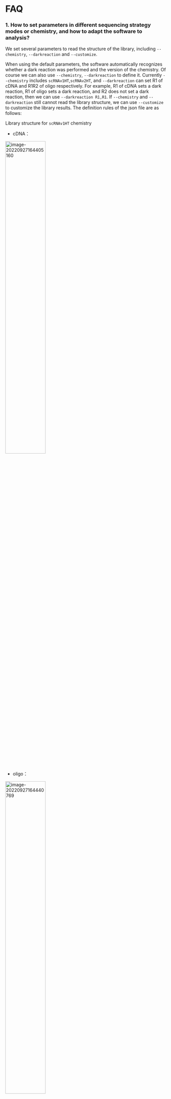 # **FAQ**

### 1. How to set parameters in different sequencing strategy modes or chemistry, and how to adapt the software to analysis?

We set several parameters to read the structure of the library, including `--chemistry`, `--darkreaction` and `--customize`.

When using the default parameters, the software automatically recognizes whether a dark reaction was performed and the version of the chemistry. Of course we can also use `--chemistry`, `--darkreaction` to define it. Currently `--chemistry` includes `scRNAv1HT`,`scRNAv2HT`, and `--darkreaction` can set R1 of cDNA and R1R2 of oligo respectively. For example, R1 of cDNA sets a dark reaction, R1 of oligo sets a dark reaction, and R2 does not set a dark reaction, then we can use `--darkreaction R1,R1`. If `--chemistry` and `--darkreaction` still cannot read the library structure, we can use `--customize` to customize the library results. The definition rules of the json file are as follows:

Library structure for `scRNAv1HT` chemistry

- cDNA：

 <img src="https://s2.loli.net/2022/09/27/xOMpQlhtEZHJofB.png" alt="image-20220927164405160" width="50%">

- oligo：

 <img src="https://s2.loli.net/2022/09/27/IzaBlQOb2SvEjrW.png" alt="image-20220927164440769" width="50%">

The software uses the json file in the directory DNBC4tools/config to identify sequence information such as cell barcode, umi, and read.

The json file format is as follows:

```json
{
    "cell barcode tag":"CB",
    "cell barcode":[
     {
         "location":"R1:1-10",
            "distance":"1",
            "white list":[
                "TAACAGCCAA",
                "CTAAGAGTCC",
                ...
                "GTCTTCGGCT"
            ]
     },
     {
         "location":"R1:11-20"
            "distance":"1",
            "white list":[
                "TAACAGCCAA",
                "CTAAGAGTCC",
                ...
                "GTCTTCGGCT"
            ]
     },
    ],
    "UMI tag":"UR",
    "UMI":{
     "location":"R1:21-30",
    },
    "read 1":{
     "location":"R2:1-100",
    }
}
```

The tag information corresponding to the key of the json file:

| key                       | comment                                                      |
| ------------------------- | ------------------------------------------------------------ |
| cell barcode tag          | SAM tag for cell barcode, after corrected. "CB" is suggested. |
| cell barcode              | JSON array for cell barcode segments                         |
| cell barcode raw tag      | SAM tag for raw cell barcode; "CR" is suggested.             |
| cell barcode raw qual tag | SAM tag for cell barcode sequence quality; "CY" is suggested. |
| distance                  | minimal Hamming distance                                     |
| white list                | white list for cell barcodes                                 |
| location                  | location of sequence in read 1 or 2                          |
| sample barcode tag        | SAM tag for sample barcode                                   |
| sample barcode            | SAM tag for sample barcode sequence quality                  |
| UMI tag                   | SAM tag for UMI; "UR" is suggested for raw UMI; "UB" is suggested for corrected UMI |
| UMI qual tag              | SAM tag for UMI sequence quality                             |
| UMI                       | location value for the UMI                                   |
| read 1                    | read 1 location                                              |
| read 2                    | read 2 location                                              |

The cDNA library and the oligo library were sequenced separately, and the cDNA and oligo were dark-reacted with the immobilized sequences. Use `scRNA_beads_darkReaction.json` and `scRNA_oligo_darkReaction.json`.

```shell
cDNA
cell barcode:R1:1-10、R1:11-20
umi:R1:21-30
read 1:R2:1-100
oligo
cell barcode:R1:1-10、R1:11-20
read 1:R2:1-30
```

The cDNA library and the oligo library were sequenced on one chip, and the cDNA and oligo were dark-reacted only at the R1 end. Use `scRNA_beads_darkReaction.json` and `scRNA_oligo_R2_noDarkReaction.json`.

```shell
cDNA
cell barcode:R1:1-10、R1:11-20
umi:R1:21-30
read 1:R2:1-100
oligo
cell barcode:R1:1-10、R1:11-20
read 1:R2:1-10,R2:17-26,R2:33-42
```

For other sequencing strategies, you can customize the json file and fill in the location according to the location information.

<br />
<br />

### 2.Which parameter should cell_calling choose?

The default cell calling method is emptydrops.

- emptydrops

First determine the effective droplet beads, first use the high umi threshold method to expect to capture N beads, then sort according to the number of UMIs corresponding to each barcode, and take the UMI corresponding to the 99th quantile of the N cell barcodes with the highest number of UMIs. Divide the number by 10 as a cut-off. The number of UMIs in all cell barcodes is higher than the cut-off, which is the cell, otherwise it is the background), and then use emptydrops to distinguish the low-umi beads from the background beads (determine the background empty droplet set, use the Dirichlet-multinomial model to It is tested for significance with the UMI count corresponding to each bead, and a significant difference is the beads in the effective droplet, otherwise it is the background beads).

- barcoderanks

Arrange the cell barcodes according to the number of UMIs from high to low, and fit the curve. The number of UMIs corresponding to the point with a large change in the slope of the curve is the cut-off. The number of UMIs corresponding to all cell barcodes is higher than the cut-off is the effective droplet. beads, otherwise background beads.

If you are not satisfied with the obtained cell results, you can replace the cell calling method to re-calculate or use forcecells to determine the number of umi to sort the top N beads for analysis.

<br />
<br />

### 3.Not satisfied with the result of some parameters, re-analyze?
The DNBelab C4 analysis pipeline supports skipping completed steps. For example, if the multi-bead analysis error is reported in the 02.count step, there is no need to re-analyze the 01.data step. DNBC4tools only needs to add the parameter `--process count,analysis,report` to the original analysis to skip the analysis step of the data analysis step. When the analysis results are unsatisfactory and need to be re-analyzed, it is necessary to determine which stage of the analysis parameters to be adjusted is located, and then select the next steps of the analysis.

Some parameters in DNBC4tools data, count, analysis, report are not in the main program run. Usually these parameters can be analyzed with the default values. If you really need to modify these parameters, you can use the data, count, analysis, and report modules for analysis, and then use the run -process parameter to analyze the subsequent results. For example, after using run to get the analysis results and report, if you are not satisfied with the results of cell grouping, you can use DNBC4tools analysis `–resolution` to adjust the resolution of the grouping. After the analysis is completed, use DNBC4tools run `–process report` to complete the subsequent report analysis.

In wdl mode, we confirm which steps have been completed by using the flag file in the `symbol`, if the flag file of the step is deleted, the step will be re-analyzed when re-analyzing.

<br />
<br />

### 4. After the software analysis is completed, what should be paid attention to in the downstream analysis?

In downstream analysis, if you use seurat to read matrix information in R, you can use:

```R
library(Seurat)
counts <- Read10X(data.dir = $dir,gene.column = 1)
```

If you use scanpy to read the matrix, you can use the filter_feature.h5ad file in the output directory.

For instructions on using the downstream analysis, refer to [Downstream Analysis](./Downstream_Analysis.md)

<br />
<br />

### 5. Why are there multiple sequences in the input file of fastq, and under what circumstances can multiple sequences be analyzed together?

```shell
DNBC4tools run --cDNAfastq1 cDNA1_R1.fastq.gz,cDNA2_R1.fastq.gz \
             --cDNAfastq2 cDNA1_R2.fastq.gz,cDNA2_R2.fastq.gz \
             --oligofastq1 oligo1_1.fq.gz,oligo2_1.fq.gz \
             --oligofastq2 oligo1_2.fq.gz,oligo2_2.fq.gz \
             --genomeDir /database/Mouse/mm10/ --gtf /database/Mouse/mm10/genes.gtf \
             --name test --species Mus_musculus --thread 10
```

In the above example, there are two sequences in both `--cDNAfastq1` and `--cDNAfastq2`. These two sequences must be the same cDNA library sequence, and multiple sequences may be used on multiple lanes or data addition. The data of different chips cannot be analyzed together, because the cell barcode and umi are random. If you need to merge the data of the two chips, you can use seurat or scanpy to merge the matrix after this analysis.
